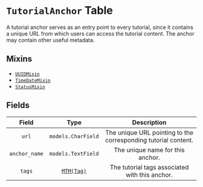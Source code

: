 # `TutorialAnchor` Table

A tutorial anchor serves as an entry point to every tutorial, since it contains a unique URL from which users can access the tutorial content. The anchor may contain other useful metadata.

## Mixins

* [`UUIDMixin`](/RFCs/backend/database/mixins.md#UUIDMixin)
* [`TimeDateMixin`](/RFCs/backend/database/mixins.md#TimeDateMixin)
* [`StatusMixin`](/RFCs/backend/database/mixins.md#StatusMixin)

## Fields

|     Field     |                                     Type                                      |                         Description                          |
| :-----------: |:-----------------------------------------------------------------------------:| :----------------------------------------------------------: |
|     `url`     |                              `models.CharField`                               | The unique URL pointing to the corresponding tutorial content. |
| `anchor_name` |                              `models.TextField`                               |               The unique name for this anchor.               |
|    `tags`     | [`MTM(Tag)`](/RFCs/backend/database/tutorial_related_tables/tag/tag_table.md) |        The tutorial tags associated with this anchor.        |
